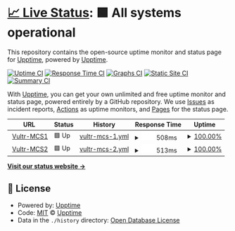 # [📈 Live Status](https://uptime.zo3.red): <!--live status--> **🟩 All systems operational**

This repository contains the open-source uptime monitor and status page for [Upptime](https://upptime.js.org), powered by [Upptime](https://github.com/upptime/upptime).

[![Uptime CI](https://github.com/IslandHQ/uptime/workflows/Uptime%20CI/badge.svg)](https://github.com/upptime/upptime/actions?query=workflow%3A%22Uptime+CI%22)
[![Response Time CI](https://github.com/IslandHQ/uptime/workflows/Response%20Time%20CI/badge.svg)](https://github.com/upptime/upptime/actions?query=workflow%3A%22Response+Time+CI%22)
[![Graphs CI](https://github.com/IslandHQ/uptime/workflows/Graphs%20CI/badge.svg)](https://github.com/upptime/upptime/actions?query=workflow%3A%22Graphs+CI%22)
[![Static Site CI](https://github.com/IslandHQ/uptime/workflows/Static%20Site%20CI/badge.svg)](https://github.com/upptime/upptime/actions?query=workflow%3A%22Static+Site+CI%22)
[![Summary CI](https://github.com/IslandHQ/uptime/workflows/Summary%20CI/badge.svg)](https://github.com/upptime/upptime/actions?query=workflow%3A%22Summary+CI%22)

With [Upptime](https://upptime.js.org), you can get your own unlimited and free uptime monitor and status page, powered entirely by a GitHub repository. We use [Issues](https://github.com/upptime/upptime/issues) as incident reports, [Actions](https://github.com/upptime/upptime/actions) as uptime monitors, and [Pages](https://uptime.zo3.red) for the status page.

<!--start: status pages-->
<!-- This summary is generated by Upptime (https://github.com/upptime/upptime) -->
<!-- Do not edit this manually, your changes will be overwritten -->
<!-- prettier-ignore -->
| URL | Status | History | Response Time | Uptime |
| --- | ------ | ------- | ------------- | ------ |
| <img alt="" src="https://favicons.githubusercontent.com/mcs1.zo3.red" height="13"> [Vultr-MCS1](https://mcs1.zo3.red) | 🟩 Up | [vultr-mcs-1.yml](https://github.com/IslandHQ/upptime/commits/HEAD/history/vultr-mcs-1.yml) | <details><summary><img alt="Response time graph" src="./graphs/vultr-mcs-1/response-time-week.png" height="20"> 508ms</summary><br><a href="https://uptime.zo3.red/history/vultr-mcs-1"><img alt="Response time 508" src="https://img.shields.io/endpoint?url=https%3A%2F%2Fraw.githubusercontent.com%2FIslandHQ%2Fupptime%2FHEAD%2Fapi%2Fvultr-mcs-1%2Fresponse-time.json"></a><br><a href="https://uptime.zo3.red/history/vultr-mcs-1"><img alt="24-hour response time 508" src="https://img.shields.io/endpoint?url=https%3A%2F%2Fraw.githubusercontent.com%2FIslandHQ%2Fupptime%2FHEAD%2Fapi%2Fvultr-mcs-1%2Fresponse-time-day.json"></a><br><a href="https://uptime.zo3.red/history/vultr-mcs-1"><img alt="7-day response time 508" src="https://img.shields.io/endpoint?url=https%3A%2F%2Fraw.githubusercontent.com%2FIslandHQ%2Fupptime%2FHEAD%2Fapi%2Fvultr-mcs-1%2Fresponse-time-week.json"></a><br><a href="https://uptime.zo3.red/history/vultr-mcs-1"><img alt="30-day response time 508" src="https://img.shields.io/endpoint?url=https%3A%2F%2Fraw.githubusercontent.com%2FIslandHQ%2Fupptime%2FHEAD%2Fapi%2Fvultr-mcs-1%2Fresponse-time-month.json"></a><br><a href="https://uptime.zo3.red/history/vultr-mcs-1"><img alt="1-year response time 508" src="https://img.shields.io/endpoint?url=https%3A%2F%2Fraw.githubusercontent.com%2FIslandHQ%2Fupptime%2FHEAD%2Fapi%2Fvultr-mcs-1%2Fresponse-time-year.json"></a></details> | <details><summary><a href="https://uptime.zo3.red/history/vultr-mcs-1">100.00%</a></summary><a href="https://uptime.zo3.red/history/vultr-mcs-1"><img alt="All-time uptime 100.00%" src="https://img.shields.io/endpoint?url=https%3A%2F%2Fraw.githubusercontent.com%2FIslandHQ%2Fupptime%2FHEAD%2Fapi%2Fvultr-mcs-1%2Fuptime.json"></a><br><a href="https://uptime.zo3.red/history/vultr-mcs-1"><img alt="24-hour uptime 100.00%" src="https://img.shields.io/endpoint?url=https%3A%2F%2Fraw.githubusercontent.com%2FIslandHQ%2Fupptime%2FHEAD%2Fapi%2Fvultr-mcs-1%2Fuptime-day.json"></a><br><a href="https://uptime.zo3.red/history/vultr-mcs-1"><img alt="7-day uptime 100.00%" src="https://img.shields.io/endpoint?url=https%3A%2F%2Fraw.githubusercontent.com%2FIslandHQ%2Fupptime%2FHEAD%2Fapi%2Fvultr-mcs-1%2Fuptime-week.json"></a><br><a href="https://uptime.zo3.red/history/vultr-mcs-1"><img alt="30-day uptime 100.00%" src="https://img.shields.io/endpoint?url=https%3A%2F%2Fraw.githubusercontent.com%2FIslandHQ%2Fupptime%2FHEAD%2Fapi%2Fvultr-mcs-1%2Fuptime-month.json"></a><br><a href="https://uptime.zo3.red/history/vultr-mcs-1"><img alt="1-year uptime 100.00%" src="https://img.shields.io/endpoint?url=https%3A%2F%2Fraw.githubusercontent.com%2FIslandHQ%2Fupptime%2FHEAD%2Fapi%2Fvultr-mcs-1%2Fuptime-year.json"></a></details>
| <img alt="" src="https://favicons.githubusercontent.com/mcs2.zo3.red" height="13"> [Vultr-MCS2](https://mcs2.zo3.red) | 🟩 Up | [vultr-mcs-2.yml](https://github.com/IslandHQ/upptime/commits/HEAD/history/vultr-mcs-2.yml) | <details><summary><img alt="Response time graph" src="./graphs/vultr-mcs-2/response-time-week.png" height="20"> 513ms</summary><br><a href="https://uptime.zo3.red/history/vultr-mcs-2"><img alt="Response time 513" src="https://img.shields.io/endpoint?url=https%3A%2F%2Fraw.githubusercontent.com%2FIslandHQ%2Fupptime%2FHEAD%2Fapi%2Fvultr-mcs-2%2Fresponse-time.json"></a><br><a href="https://uptime.zo3.red/history/vultr-mcs-2"><img alt="24-hour response time 513" src="https://img.shields.io/endpoint?url=https%3A%2F%2Fraw.githubusercontent.com%2FIslandHQ%2Fupptime%2FHEAD%2Fapi%2Fvultr-mcs-2%2Fresponse-time-day.json"></a><br><a href="https://uptime.zo3.red/history/vultr-mcs-2"><img alt="7-day response time 513" src="https://img.shields.io/endpoint?url=https%3A%2F%2Fraw.githubusercontent.com%2FIslandHQ%2Fupptime%2FHEAD%2Fapi%2Fvultr-mcs-2%2Fresponse-time-week.json"></a><br><a href="https://uptime.zo3.red/history/vultr-mcs-2"><img alt="30-day response time 513" src="https://img.shields.io/endpoint?url=https%3A%2F%2Fraw.githubusercontent.com%2FIslandHQ%2Fupptime%2FHEAD%2Fapi%2Fvultr-mcs-2%2Fresponse-time-month.json"></a><br><a href="https://uptime.zo3.red/history/vultr-mcs-2"><img alt="1-year response time 513" src="https://img.shields.io/endpoint?url=https%3A%2F%2Fraw.githubusercontent.com%2FIslandHQ%2Fupptime%2FHEAD%2Fapi%2Fvultr-mcs-2%2Fresponse-time-year.json"></a></details> | <details><summary><a href="https://uptime.zo3.red/history/vultr-mcs-2">100.00%</a></summary><a href="https://uptime.zo3.red/history/vultr-mcs-2"><img alt="All-time uptime 100.00%" src="https://img.shields.io/endpoint?url=https%3A%2F%2Fraw.githubusercontent.com%2FIslandHQ%2Fupptime%2FHEAD%2Fapi%2Fvultr-mcs-2%2Fuptime.json"></a><br><a href="https://uptime.zo3.red/history/vultr-mcs-2"><img alt="24-hour uptime 100.00%" src="https://img.shields.io/endpoint?url=https%3A%2F%2Fraw.githubusercontent.com%2FIslandHQ%2Fupptime%2FHEAD%2Fapi%2Fvultr-mcs-2%2Fuptime-day.json"></a><br><a href="https://uptime.zo3.red/history/vultr-mcs-2"><img alt="7-day uptime 100.00%" src="https://img.shields.io/endpoint?url=https%3A%2F%2Fraw.githubusercontent.com%2FIslandHQ%2Fupptime%2FHEAD%2Fapi%2Fvultr-mcs-2%2Fuptime-week.json"></a><br><a href="https://uptime.zo3.red/history/vultr-mcs-2"><img alt="30-day uptime 100.00%" src="https://img.shields.io/endpoint?url=https%3A%2F%2Fraw.githubusercontent.com%2FIslandHQ%2Fupptime%2FHEAD%2Fapi%2Fvultr-mcs-2%2Fuptime-month.json"></a><br><a href="https://uptime.zo3.red/history/vultr-mcs-2"><img alt="1-year uptime 100.00%" src="https://img.shields.io/endpoint?url=https%3A%2F%2Fraw.githubusercontent.com%2FIslandHQ%2Fupptime%2FHEAD%2Fapi%2Fvultr-mcs-2%2Fuptime-year.json"></a></details>

<!--end: status pages-->

[**Visit our status website →**](https://uptime.zo3.red)

## 📄 License

- Powered by: [Upptime](https://github.com/upptime/upptime)
- Code: [MIT](./LICENSE) © [Upptime](https://upptime.js.org)
- Data in the `./history` directory: [Open Database License](https://opendatacommons.org/licenses/odbl/1-0/)
